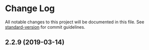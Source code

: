 # Change Log

All notable changes to this project will be documented in this file. See [standard-version](https://github.com/conventional-changelog/standard-version) for commit guidelines.

## 2.2.9 (2019-03-14)
